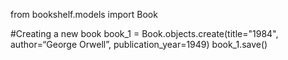 from bookshelf.models import Book

#Creating a new book
book_1 = Book.objects.create(title="1984", author=“George Orwell”, publication_year=1949)
book_1.save()